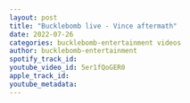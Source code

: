 ```yaml
---
layout: post
title: "Bucklebomb live - Vince aftermath"
date: 2022-07-26
categories: bucklebomb-entertainment videos
author: bucklebomb-entertainment
spotify_track_id: 
youtube_video_id: 5er1fQoGER0
apple_track_id: 
youtube_metadata: 
---
```

